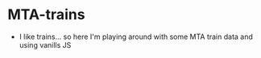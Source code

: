 # MTA-trains
- I like trains... so here I'm playing around with some MTA train data and using vanills JS
